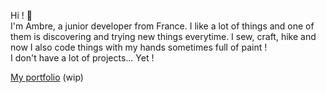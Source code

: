 Hi ! 🐰    
I'm Ambre, a junior developer from France. I like a lot of things and one of them is discovering and trying new things everytime. I sew, craft, hike and now I also code things with my hands sometimes full of paint !   
I don't have a lot of projects... Yet !

[My portfolio](https://ambrepmrd.github.io/) (wip)
